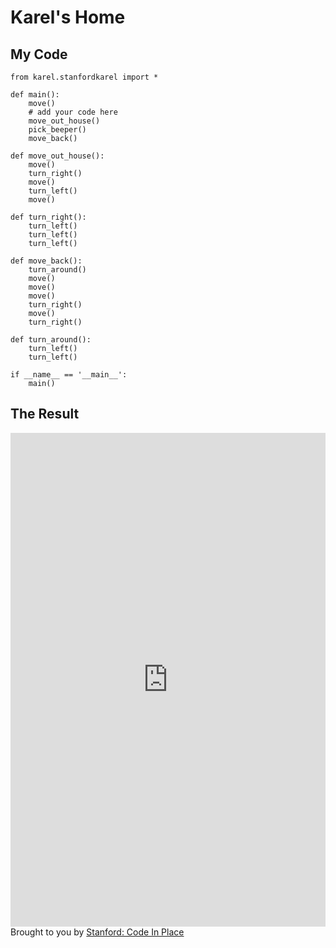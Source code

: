 # Karel's Home

## My Code

```
from karel.stanfordkarel import *

def main():
    move()
    # add your code here
    move_out_house()
    pick_beeper()
    move_back()

def move_out_house():
    move()
    turn_right()
    move()
    turn_left()
    move()

def turn_right():
    turn_left()
    turn_left()
    turn_left()

def move_back():
    turn_around()
    move()
    move()
    move()
    turn_right()
    move()
    turn_right()

def turn_around():
    turn_left()
    turn_left()

if __name__ == '__main__':
    main()
```

## The Result

<iframe src="https://codeinplace.stanford.edu/cip3/share/CqlmIQP2CGhMHEHV3Qsn" width="100%" height="790px" frameBorder="0" style="border: 0;"></iframe><br>Brought to you by <a href="https://codeinplace.stanford.edu/" target="_blank">Stanford: Code In Place</a>

